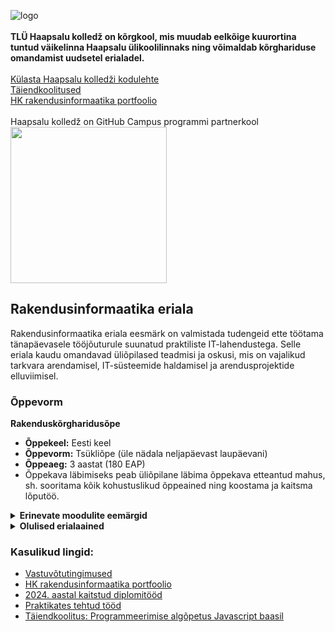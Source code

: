 ![logo](https://www.tlu.ee/sites/default/files/Haapsalu%20kolled%C5%BE/Logo/HaapsaluK_est.png) <br><br>
**TLÜ Haapsalu kolledž on kõrgkool, mis muudab eelkõige kuurortina tuntud väikelinna Haapsalu ülikoolilinnaks ning võimaldab kõrghariduse omandamist uudsetel erialadel.** <br><br>
[Külasta Haapsalu kolledži kodulehte](https://www.tlu.ee/haapsalu) <br>
[Täiendkoolitused](https://www.tlu.ee/haapsalu/koolitus/taienduskoolituskalender) <br>
[HK rakendusinformaatika portfoolio](https://github.com/TLUHK-portfolio) <br><br>
Haapsalu kolledž on GitHub Campus programmi partnerkool<br>
<img src="https://www.tlu.ee/sites/default/files/inline-images/image-20230425112340-1.png" width="250" />

## Rakendusinformaatika eriala
Rakendusinformaatika eriala eesmärk on valmistada tudengeid ette töötama tänapäevasele tööjõuturule suunatud praktiliste IT-lahendustega. Selle eriala kaudu omandavad üliõpilased teadmisi ja oskusi, mis on vajalikud tarkvara arendamisel, IT-süsteemide haldamisel ja arendusprojektide elluviimisel.

### Õppevorm

**Rakenduskõrgharidusõpe**
- **Õppekeel:** Eesti keel
- **Õppevorm:** Tsükliõpe (üle nädala neljapäevast laupäevani)
- **Õppeaeg:**  3 aastat (180 EAP)
- Õppekava läbimiseks peab üliõpilane läbima õppekava etteantud mahus, sh. sooritama kõik kohustuslikud õppeained ning koostama ja kaitsma lõputöö.

<details>
  <summary><b>Erinevate moodulite eemärgid</b></summary><br>

  **Erialaainete mooduli eesmärk**
  - Luua eeldused süstemaatilise arusaamise tekkimiseks infotehnoloogia erinevate rakendusvaldkondade ja mõistete kohta.
  - Anda ülevaade eelkõige veebiarendusest ja disainist, kuid ka riistvarast, operatsioonisüsteemidest, andmesidevõrkude ehitusest, erinevatest võrgutehnoloogiatest, andmeturbest jpm.
  
  **Praktika mooduli eesmärk**
  - Luua võimalused erialaste kogemuste omandamiseks läbi praktilise tegevuse.
  - Arendada meeskonnatöö oskusi.
</details>

<details>
  <summary><b>Olulised erialaained</b></summary><br>
  <details>
  <summary><b>Infotehnoloogia erinevate rakendusvaldkondadega seotud õppeained:</b></summary>
  
  - **Multimeedium** - Omandatakse oskused põhiliste multimeediumielementide loomiseks.
  - **Disaini alused** - Omandatakse ülevaade disaini põhiprintsiipidest ning nende rakendamisest.
  - **Kasutajaliideste disain** - Omandatakse teoreetilised teadmised ja praktilised oskused kasutajakesksest disainiprotsessist ja baasmeetoditest.
  - **Videomängude disain** - Antakse ülevaade mängudisaini alustest. Toetatakse teadmiste ja oskuste kujunemist, mis aitavad üliõpilasel osaleda mängukavandi loomise protsessis.
  - **Mobiilirakenduste arendamine** - Omandatakse ülevaade mobiilirakendustega seotud tehnoloogiatest. Luuakse võimalused mobiilirakenduse loomiseks.
  </details>

  <details>
  <summary><b>Tarkvaraarendusega seotud õppeained:</b></summary>

  - **Programmeerimise alused** - Luuakse eeldused programmeerimise olemuse, baasmõistete ja põhimeetodite tundmiseks.
  - **Programmeerimine I-III** -  Omandatakse oskused koostada ja arendada rakendusprogramme.
  - **Veebiprogrammeerimine** - Omandatakse oskused lihtsamate veebilehtede kujundamiseks ja programmeerimiseks.
  - **Multimeediumi programmeerimine** - Antakse ülevaade põhilistest multimeediumi programmeerimise juures kasutatavatest algoritmidest. Arendatakse oskusi nende rakendamiseks.
  </details>

  <details>
  <summary><b>Disainiga seotud õppeained:</b></summary>
    
  - **Kujundusgraafika** - Antakse ülevaade kujundusgraafika vormidest, põhitõdedest ja tarkvaradest. Praktiliste ülesannete kaudu luuakse võimalused raster- ja vektorgraafika baasteadmiste ja -oskuste omandamiseks.
  - **Sissejuhatus 3D graafikasse** - Omandatakse baasoskused 3D modelleerimiseks ja animeerimiseks.
  </details>
  
  <details>
  <summary><b>Erialane praktika:</b></summary>

  1. **Multimeediumi praktika** raames saab rühmades rakendada pea kõike õpitut programmeerimise ja meedia valdkonnas.
  2. **Valikpraktika** raames on võimalik meeskonnana teha rakendusi koostöös erinevate asutustega. Näiteks on Maanteeametiga koostöös valminud alkokalkulaator.
  3. **Ettevõttepraktika** on individuaalne ja annab üliõpilasele võimaluse saada reaalne IT-valdkonnas töötamise kogemus mõnes ettevõttes.
  </details>

  <details>
  <summary><b>Eriala aineid toetavad kohustuslikud üldained:</b></summary>

  - Õppimine kõrgkoolis, üld- ja sotsiaalpsühholoogia, erialasid lõimiv uuendus (ELU)
  </details>
</details>

### Kasulikud lingid:
- [Vastuvõtutingimused](/profile/vastuvõtutingimused/README.md)
- [HK rakendusinformaatika portfoolio](https://github.com/TLUHK-portfolio)
- [2024. aastal kaitstud diplomitööd](https://github.com/TLUHK-Portfolio/Portfoolio/blob/main/RIF/diplomitood/README.md)
- [Praktikates tehtud tööd](https://github.com/TLUHK-Portfolio/Portfoolio/blob/main/RIF/praktikad/README.md)
- [Täiendkoolitus: Programmeerimise algõpetus Javascript baasil](https://www.tlu.ee/koolitused/programmeerimise-algopetus-javascript-baasil-0)
